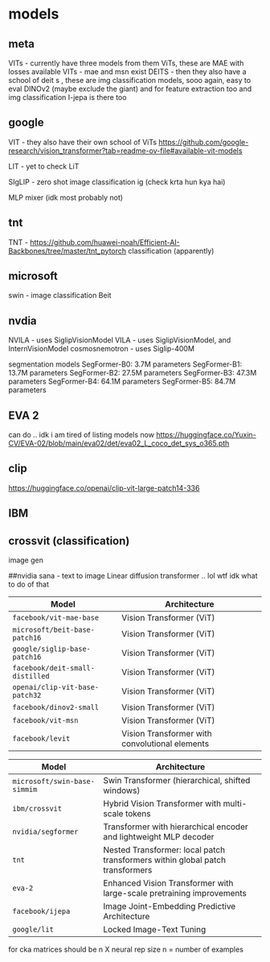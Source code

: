 # models

## meta 
 VITs - currently have three models from them ViTs, these are MAE with losses available
    VITs - mae and msn exist
 DEITS - then they also have a school of deit s , these are img classification models, sooo again, easy to eval
 DINOv2 (maybe exclude the giant) and for feature extraction too and img classification
 I-jepa is there too
## google 
 VIT - they also have their own school of ViTs
 https://github.com/google-research/vision_transformer?tab=readme-ov-file#available-vit-models

 LIT - yet to check LiT

 SIgLIP - zero shot image classification ig (check krta hun kya hai)

 MLP mixer (idk most probably not)
## tnt
 TNT - https://github.com/huawei-noah/Efficient-AI-Backbones/tree/master/tnt_pytorch
 classification (apparently)

## microsoft
 swin - image classification 
 Beit 

## nvdia

NVILA -  uses SiglipVisionModel 
VILA - uses SiglipVisionModel, and InternVisionModel
cosmosnemotron - uses Siglip-400M

segmentation models
SegFormer-B0: 3.7M parameters
SegFormer-B1: 13.7M parameters
SegFormer-B2: 27.5M parameters
SegFormer-B3: 47.3M parameters
SegFormer-B4: 64.1M parameters
SegFormer-B5: 84.7M parameters

## EVA 2
can do .. idk i am tired of listing models now
https://huggingface.co/Yuxin-CV/EVA-02/blob/main/eva02/det/eva02_L_coco_det_sys_o365.pth

## clip
https://huggingface.co/openai/clip-vit-large-patch14-336

## IBM
 crossvit (classification)
------------------------------
image gen

##nvidia
 sana - text to image Linear diffusion transformer .. lol wtf idk what to do of that

| **Model**                      | **Architecture**                                                                 |
|--------------------------------|---------------------------------------------------------------------------------|
| `facebook/vit-mae-base`        | Vision Transformer (ViT)                                                        |
| `microsoft/beit-base-patch16`  | Vision Transformer (ViT)                                                        |
| `google/siglip-base-patch16`   | Vision Transformer (ViT)                                                        |
| `facebook/deit-small-distilled`| Vision Transformer (ViT)                                                        |
| `openai/clip-vit-base-patch32` | Vision Transformer (ViT)                                                        |
| `facebook/dinov2-small`        | Vision Transformer (ViT)                                                        |
| `facebook/vit-msn`             | Vision Transformer (ViT)                                                        |
| `facebook/levit`               | Vision Transformer with convolutional elements                                  |

| **Model**                      | **Architecture**                                                                 |
|--------------------------------|---------------------------------------------------------------------------------|
| `microsoft/swin-base-simmim`   | Swin Transformer (hierarchical, shifted windows)                                 |
| `ibm/crossvit`                 | Hybrid Vision Transformer with multi-scale tokens                                |
| `nvidia/segformer`             | Transformer with hierarchical encoder and lightweight MLP decoder                |
| `tnt`                          | Nested Transformer: local patch transformers within global patch transformers    |
| `eva-2`                        | Enhanced Vision Transformer with large-scale pretraining improvements            |
| `facebook/ijepa`               | Image Joint-Embedding Predictive Architecture                                    |
| `google/lit`                   | Locked Image-Text Tuning                                                         |




for cka matrices should be n X neural rep size
n = number of examples